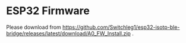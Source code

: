 # ESP32 Firmware

Please download from https://github.com/Switchleg1/esp32-isotp-ble-bridge/releases/latest/download/A0_FW_Install.zip .
